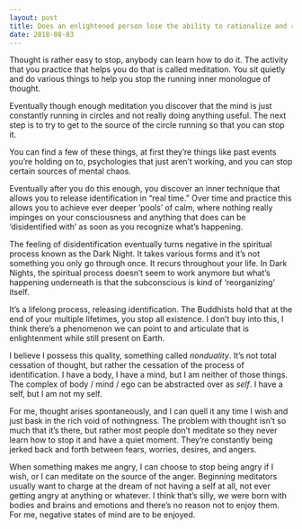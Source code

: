 ```yaml
---
layout: post
title: Does an enlightened person lose the ability to rationalize and reason? How could they not if they lose the voice in their head, no-mind? Am I confusing thought with thinking?
date: 2018-08-03
---
```


<p>Thought is rather easy to stop, anybody can learn how to do it. The activity that you practice that helps you do that is called meditation. You sit quietly and do various things to help you stop the running inner monologue of thought.</p><p>Eventually though enough meditation you discover that the mind is just constantly running in circles and not really doing anything useful. The next step is to try to get to the source of the circle running so that you can stop it.</p><p>You can find a few of these things, at first they’re things like past events you’re holding on to, psychologies that just aren’t working, and you can stop certain sources of mental chaos.</p><p>Eventually after you do this enough, you discover an inner technique that allows you to release identification in “real time.” Over time and practice this allows you to achieve ever deeper ‘pools’ of calm, where nothing really impinges on your consciousness and anything that does can be ‘disidentified with’ as soon as you recognize what’s happening.</p><p>The feeling of disidentification eventually turns negative in the spiritual process known as the Dark Night. It takes various forms and it’s not something you only go through once. It recurs throughout your life. In Dark Nights, the spiritual process doesn’t seem to work anymore but what’s happening underneath is that the subconscious is kind of ‘reorganizing’ itself.</p><p>It’s a lifelong process, releasing identification. The Buddhists hold that at the end of your multiple lifetimes, you stop all existence. I don’t buy into this, I think there’s a phenomenon we can point to and articulate that is enlightenment while still present on Earth.</p><p>I believe I possess this quality, something called <i>nonduality</i>. It’s not total cessation of thought, but rather the cessation of the process of identification. I have a body, I have a mind, but I am neither of those things. The complex of body / mind / ego can be abstracted over as <i>self</i>. I have a self, but I am not my self.</p><p>For me, thought arises spontaneously, and I can quell it any time I wish and just bask in the rich void of nothingness. The problem with thought isn’t so much that it’s there, but rather most people don’t meditate so they never learn how to stop it and have a quiet moment. They’re constantly being jerked back and forth between fears, worries, desires, and angers.</p><p>When something makes me angry, I can choose to stop being angry if I wish, or I can meditate on the source of the anger. Beginning meditators usually want to charge at the dream of not having a self at all, not ever getting angry at anything or whatever. I think that’s silly, we were born with bodies and brains and emotions and there’s no reason not to enjoy them. For me, negative states of mind are to be enjoyed.</p>
